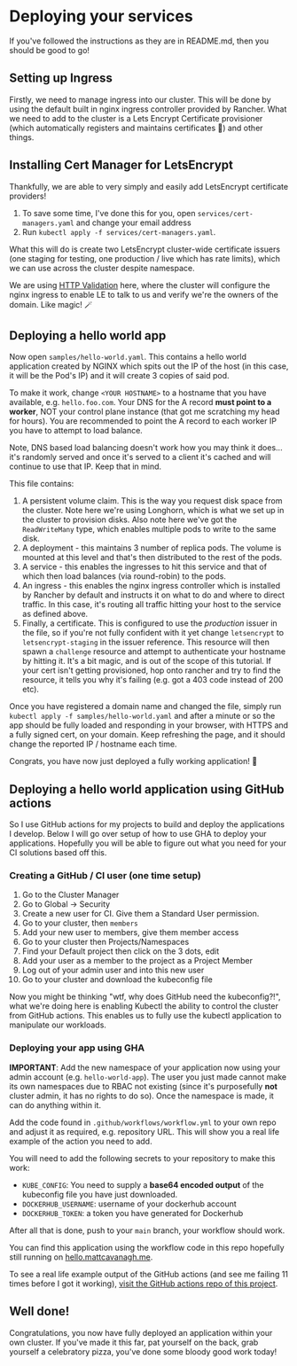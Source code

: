 # Deploying your services

If you've followed the instructions as they are in README.md, then you should be good to go!

## Setting up Ingress

Firstly, we need to manage ingress into our cluster. This will be done by using the default built in nginx ingress controller provided by Rancher. What we need to add to the cluster is a Lets Encrypt Certificate provisioner (which automatically registers and maintains certificates :tada:) and other things.

## Installing Cert Manager for LetsEncrypt

Thankfully, we are able to very simply and easily add LetsEncrypt certificate providers!

1) To save some time, I've done this for you, open `services/cert-managers.yaml` and change your email address
2) Run `kubectl apply -f services/cert-managers.yaml`.

What this will do is create two LetsEncrypt cluster-wide certificate issuers (one staging for testing, one production / live which has rate limits), which we can use across the cluster despite namespace.

We are using [HTTP Validation](https://cert-manager.io/docs/tutorials/acme/http-validation/) here, where the cluster will configure the nginx ingress to enable LE to talk to us and verify we're the owners of the domain. Like magic! 🪄

## Deploying a hello world app

Now open `samples/hello-world.yaml`. This contains a hello world application created by NGINX which spits out the IP of the host (in this case, it will be the Pod's IP) and it will create 3 copies of said pod.

To make it work, change `<YOUR HOSTNAME>` to a hostname that you have available, e.g. `hello.foo.com`. Your DNS for the A record **must point to a worker**, NOT your control plane instance (that got me scratching my head for hours). You are recommended to point the A record to each worker IP you have to attempt to load balance. 

Note, DNS based load balancing doesn't work how you may think it does... it's randomly served and once it's served to a client it's cached and will continue to use that IP. Keep that in mind.

This file contains:

1) A persistent volume claim. This is the way you request disk space from the cluster. Note here we're using Longhorn, which is what we set up in the cluster to provision disks. Also note here we've got the `ReadWriteMany` type, which enables multiple pods to write to the same disk.
2) A deployment - this maintains 3 number of replica pods. The volume is mounted at this level and that's then distributed to the rest of the pods.
3) A service - this enables the ingresses to hit this service and that of which then load balances (via round-robin) to the pods.
4) An ingress - this enables the nginx ingress controller which is installed by Rancher by default and instructs it on what to do and where to direct traffic. In this case, it's routing all traffic hitting your host to the service as defined above.
5) Finally, a certificate. This is configured to use the *production* issuer in the file, so if you're not fully confident with it yet change `letsencrypt` to `letsencrypt-staging` in the issuer reference. This resource will then spawn a `challenge` resource and attempt to authenticate your hostname by hitting it. It's a bit magic, and is out of the scope of this tutorial. If your cert isn't getting provisioned, hop onto rancher and try to find the resource, it tells you why it's failing (e.g. got a 403 code instead of 200 etc).

Once you have registered a domain name and changed the file, simply run `kubectl apply -f samples/hello-world.yaml` and after a minute or so the app should be fully loaded and responding in your browser, with HTTPS and a fully signed cert, on your domain. Keep refreshing the page, and it should change the reported IP / hostname each time.

Congrats, you have now just deployed a fully working application! 🎉

## Deploying a hello world application using GitHub actions

So I use GitHub actions for my projects to build and deploy the applications I develop. Below I will go over setup of how to use GHA to deploy your applications. Hopefully you will be able to figure out what you need for your CI solutions based off this.

### Creating a GitHub / CI user (one time setup)

1) Go to the Cluster Manager
2) Go to Global -> Security
3) Create a new user for CI. Give them a Standard User permission.
4) Go to your cluster, then `members`
5) Add your new user to members, give them member access
6) Go to your cluster then Projects/Namespaces
7) Find your Default project then click on the 3 dots, edit
8) Add your user as a member to the project as a Project Member
9) Log out of your admin user and into this new user
10) Go to your cluster and download the kubeconfig file

Now you might be thinking "wtf, why does GitHub need the kubeconfig?!", what we're doing here is enabling Kubectl the ability to control the cluster from GitHub actions. This enables us to fully use the kubectl application to manipulate our workloads.

### Deploying your app using GHA

**IMPORTANT**: Add the new namespace of your application now using your admin account (e.g. `hello-world-app`). The user you just made cannot make its own namespaces due to RBAC not existing (since it's purposefully **not** cluster admin, it has no rights to do so). Once the namespace is made, it can do anything within it.

Add the code found in `.github/workflows/workflow.yml` to your own repo and adjust it as required, e.g. repository URL. This will show you a real life example of the action you need to add.

You will need to add the following secrets to your repository to make this work:

* `KUBE_CONFIG`: You need to supply a **base64 encoded output** of the kubeconfig file you have just downloaded.
* `DOCKERHUB_USERNAME`: username of your dockerhub account
* `DOCKERHUB_TOKEN`: a token you have generated for Dockerhub

After all that is done, push to your `main` branch, your workflow should work.

You can find this application using the workflow code in this repo hopefully still running on [hello.mattcavanagh.me](hello.mattcavanagh.me).

To see a real life example output of the GitHub actions (and see me failing 11 times before I got it working), [visit the GitHub actions repo of this project](https://github.com/Maelstromeous/k8s-cluster/actions).

## Well done!

Congratulations, you now have fully deployed an application within your own cluster. If you've made it this far, pat yourself on the back, grab yourself a celebratory pizza, you've done some bloody good work today!
